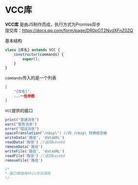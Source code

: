 # VCC库
**VCC库** 是由JS制作而成，执行方式为Promise异步<br>
提交库：https://docs.qq.com/form/page/DR0pOT2NvdXFnZ0ZQ

基本结构
```JavaScript
class {库名} extends VCC {
    constructor(commands) {
        super();
    }
}
```
`commands`传入的是一个列表
```JSON
[
    "{库名}",
    ...一些参数
]
```
`VCC`提供的接口
```JavaScript
print("普通消息")
warn("警告消息")
error("错误消息")
spaceTranslation("/nbsp\") //将 /nbsp\ 转换成空格
writeData('路径', 'dataURL')
readData('路径') //返回base64
removeData('路径')
writeFile('路径', 'dataURL')
readFile('路径') //返回base64
removeFile('路径')

/*
* 接口需使用this方法调用
*/
```